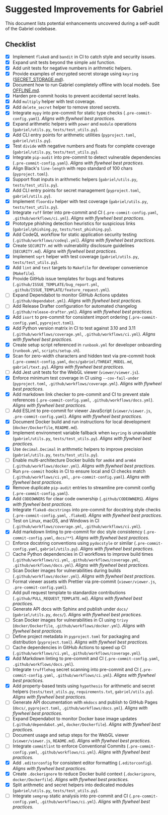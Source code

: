 # Suggested Improvements for Gabriel

This document lists potential enhancements uncovered during a self-audit of the Gabriel codebase.

## Checklist

- [x] Implement `flake8` and `bandit` in CI to catch style and security issues.
- [x] Expand unit tests beyond the simple `add` function.
- [x] Add unit tests for negative numbers in arithmetic helpers.
- [x] Provide examples of encrypted secret storage using `keyring`
  ([SECRET_STORAGE.md](SECRET_STORAGE.md)).
- [x] Document how to run Gabriel completely offline with local models. See
  [OFFLINE.md](OFFLINE.md).
- [x] Harden pre-commit hooks to prevent accidental secret leaks.
- [x] Add `multiply` helper with test coverage.
- [x] Add `delete_secret` helper to remove stored secrets.
- [x] Integrate `mypy` into pre-commit for static type checks (`.pre-commit-config.yaml`). *Aligns
  with flywheel best practices.*
- [x] Expand arithmetic helpers with `power` and `modulo` operations (`gabriel/utils.py`,
  `tests/test_utils.py`).
- [x] Add CLI entry points for arithmetic utilities (`pyproject.toml`, `gabriel/utils.py`).
- [x] Test `divide` with negative numbers and floats for complete coverage (`gabriel/utils.py`,
  `tests/test_utils.py`).
- [x] Integrate `pip-audit` into pre-commit to detect vulnerable dependencies
  (`.pre-commit-config.yaml`). *Aligns with flywheel best practices.*
- [x] Align Black's `line-length` with repo standard of 100 chars (`pyproject.toml`).
- [x] Support float inputs in arithmetic helpers (`gabriel/utils.py`, `tests/test_utils.py`).
- [x] Add CLI entry points for secret management (`pyproject.toml`, `gabriel/utils.py`).
- [x] Implement `floordiv` helper with test coverage (`gabriel/utils.py`, `tests/test_utils.py`).
- [x] Integrate `ruff` linter into pre-commit and CI (`.pre-commit-config.yaml`,
  `.github/workflows/ci.yml`). *Aligns with flywheel best practices.*
- [x] Prototype phishing detection heuristics for suspicious links (`gabriel/phishing.py`,
  `tests/test_phishing.py`).
- [x] Add CodeQL workflow for static application security testing (`.github/workflows/codeql.yml`).
  *Aligns with flywheel best practices.*
- [x] Create `SECURITY.md` with vulnerability disclosure guidelines (`SECURITY.md`). *Aligns with
  flywheel best practices.*
- [x] Implement `sqrt` helper with test coverage (`gabriel/utils.py`, `tests/test_utils.py`).
- [x] Add `lint` and `test` targets to `Makefile` for developer convenience (`Makefile`).
- [x] Provide GitHub issue templates for bugs and features (`.github/ISSUE_TEMPLATE/bug_report.yml`,
  `.github/ISSUE_TEMPLATE/feature_request.yml`).
- [ ] Expand Dependabot to monitor GitHub Actions updates (`.github/dependabot.yml`). *Aligns with
  flywheel best practices.*
- [ ] Add Release Drafter configuration for automated changelog (`.github/release-drafter.yml`).
  *Aligns with flywheel best practices.*
- [x] Add `isort` to pre-commit for consistent import ordering (`.pre-commit-config.yaml`,
  `pyproject.toml`).
- [x] Add Python version matrix in CI to test against 3.10 and 3.11
  (`.github/workflows/coverage.yml`, `.github/workflows/ci.yml`). *Aligns with flywheel best
  practices.*
- [x] Create setup script referenced in `runbook.yml` for developer onboarding (`runbook.yml`,
  `scripts/setup.sh`).
- [x] Scan for zero-width characters and hidden text via pre-commit hook (`.pre-commit-config.yaml`,
  `docs/gabriel/THREAT_MODEL.md`, `gabriel/text.py`). *Aligns with flywheel best practices.*
- [ ] Add Jest unit tests for the WebGL viewer (`viewer/viewer.js`).
- [x] Enforce minimum test coverage in CI using `--cov-fail-under` (`pyproject.toml`,
  `.github/workflows/coverage.yml`). *Aligns with flywheel best practices.*
- [x] Add markdown link checker to pre-commit and CI to prevent stale references
  (`.pre-commit-config.yaml`, `.github/workflows/docs.yml`). *Aligns with flywheel best practices.*
- [ ] Add ESLint to pre-commit for viewer JavaScript (`viewer/viewer.js`,
  `.pre-commit-config.yaml`). *Aligns with flywheel best practices.*
- [x] Document Docker build and run instructions for local development (`docker/Dockerfile`,
  `README.md`).
- [x] Implement environment variable fallback when `keyring` is unavailable (`gabriel/utils.py`,
  `tests/test_utils.py`). *Aligns with flywheel best practices.*
- [x] Use `decimal.Decimal` in arithmetic helpers to improve precision (`gabriel/utils.py`,
  `tests/test_utils.py`).
- [ ] Enable multi-architecture Docker builds for `amd64` and `arm64`
  (`.github/workflows/docker.yml`). *Aligns with flywheel best practices.*
- [ ] Run `pre-commit` hooks in CI to ensure local and CI checks match (`.github/workflows/ci.yml`,
  `.pre-commit-config.yaml`). *Aligns with flywheel best practices.*
- [x] Remove duplicate `pip-audit` entries to streamline pre-commit config
  (`.pre-commit-config.yaml`).
- [x] Add `CODEOWNERS` for clear code ownership (`.github/CODEOWNERS`). *Aligns with flywheel best
  practices.*
- [x] Integrate `flake8-docstrings` into pre-commit for docstring style checks
  (`.pre-commit-config.yaml`, `.flake8`). *Aligns with flywheel best practices.*
- [ ] Test on Linux, macOS, and Windows in CI (`.github/workflows/coverage.yml`,
  `.github/workflows/ci.yml`).
- [x] Add markdown linting to pre-commit for doc style consistency (`.pre-commit-config.yaml`,
  `docs/**`). *Aligns with flywheel best practices.*
- [ ] Enforce docstring conventions using `pydocstyle` or similar (`.pre-commit-config.yaml`,
  `gabriel/utils.py`). *Aligns with flywheel best practices.*
- [ ] Cache Python dependencies in CI workflows to improve build times (`.github/workflows/ci.yml`,
  `.github/workflows/coverage.yml`, `.github/workflows/docs.yml`). *Aligns with flywheel best
  practices.*
- [ ] Scan Docker images for vulnerabilities during builds (`.github/workflows/docker.yml`). *Aligns
  with flywheel best practices.*
- [ ] Format viewer assets with Prettier via pre-commit (`viewer/viewer.js`,
  `.pre-commit-config.yaml`).
- [ ] Add pull request template to standardize contributions (`.github/PULL_REQUEST_TEMPLATE.md`).
  *Aligns with flywheel best practices.*
- [ ] Generate API docs with Sphinx and publish under `docs/` (`gabriel/utils.py`, `docs/`). *Aligns
  with flywheel best practices.*
- [ ] Scan Docker images for vulnerabilities in CI using `trivy` (`docker/Dockerfile`,
  `.github/workflows/docker.yml`). *Aligns with flywheel best practices.*
- [ ] Define project metadata in `pyproject.toml` for packaging and distribution (`pyproject.toml`).
  *Aligns with flywheel best practices.*
- [ ] Cache dependencies in GitHub Actions to speed up CI (`.github/workflows/ci.yml`,
  `.github/workflows/coverage.yml`).
- [x] Add Markdown linting to pre-commit and CI (`.pre-commit-config.yaml`,
  `.github/workflows/docs.yml`).
- [ ] Integrate `trufflehog` secret scanning into pre-commit and CI (`.pre-commit-config.yaml`,
  `.github/workflows/ci.yml`). *Aligns with flywheel best practices.*
- [x] Add property-based tests using `hypothesis` for arithmetic and secret helpers
  (`tests/test_utils.py`, `requirements.txt`, `gabriel/utils.py`). *Aligns with flywheel best
  practices.*
- [ ] Generate API documentation with `mkdocs` and publish to GitHub Pages (`docs/`,
  `pyproject.toml`, `.github/workflows/docs.yml`). *Aligns with flywheel best practices.*
- [ ] Expand Dependabot to monitor Docker base image updates (`.github/dependabot.yml`,
  `docker/Dockerfile`). *Aligns with flywheel best practices.*
- [ ] Document usage and setup steps for the WebGL viewer (`viewer/viewer.js`, `README.md`). *Aligns
  with flywheel best practices.*
- [ ] Integrate `commitlint` to enforce Conventional Commits (`.pre-commit-config.yaml`,
  `.github/workflows/ci.yml`). *Aligns with flywheel best practices.*
- [x] Add `.editorconfig` for consistent editor formatting (`.editorconfig`). *Aligns with flywheel
  best practices.*
- [x] Create `.dockerignore` to reduce Docker build context (`.dockerignore`, `docker/Dockerfile`).
  *Aligns with flywheel best practices.*
- [x] Split arithmetic and secret helpers into dedicated modules (`gabriel/utils.py`,
  `tests/test_utils.py`).
- [ ] Integrate `semgrep` static analysis into pre-commit and CI (`.pre-commit-config.yaml`,
  `.github/workflows/ci.yml`). *Aligns with flywheel best practices.*

